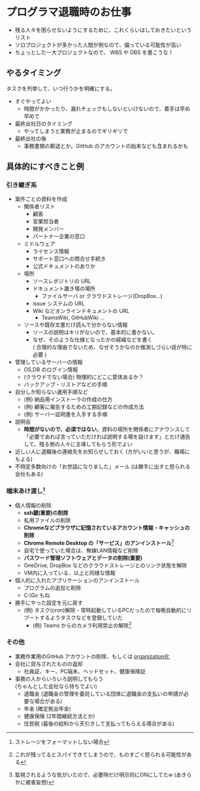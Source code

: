 プログラマ退職時のお仕事
==========================

- 残る人々を困らせないようにするために、これくらいはしておきたいというリスト
- ソロプロジェクトが多かった人間が例なので、偏っている可能性が高い
- ちょっとした一大プロジェクトなので、 WBS や DBS を書こうな！

やるタイミング
--------------

タスクを列挙して、いつ行うかを明確にする。

- すぐやってよい
    - 時間がかかったり、漏れチェックもしないといけないので、着手は早め早めで
- 最終出社日のタイミング
    - やってしまうと業務が止まるのでギリギリで
- 最終出社の後
    - 事務書類の郵送とか。GitHub のアカウントの始末なども含まれるかも

具体的にすべきこと例
---------------------

### 引き継ぎ系

- 案件ごとの資料を作成
    - 関係者リスト
        - 顧客
        - 営業担当者
        - 開発メンバー
        - パートナー企業の窓口
    - ミドルウェア
        - ライセンス情報
        - サポート窓口への問合せ手続き
        - 公式ドキュメントのありか
    - 場所
        - ソースレポジトリの URL
        - ドキュメント置き場の場所
            - ファイルサーバ or クラウドストレージ(DropBox…)
        - issue システムの URL
        - Wiki などオンラインドキュメントの URL
            - TeamsWiki, GitHubWiki …
    - ソースや既存文書だけ読んで分からない情報
        - ソースの説明はキリがないので、基本的に書かない。
        - なぜ、そのような仕様となったかの経緯などを書く  
          ( 合理的な理由でないため、なぜそうかなのか推測しづらい話が特に必要 )
- 管理しているサーバーの情報
    - OS,DB のログイン情報
    - (クラウドでない場合) 物理的にどこに筐体あるか？
    - バックアップ・リストアなどの手順
- 自分しか知らない運用手順など  
    - (例) 納品用インストーラの作成の仕方
    - (例) 顧客に報告するための工期記録などの作成方法
    - (例) サーバー証明書を入手する手順
- 説明会
    - **時間がないので、必須ではない**。資料の場所を関係者にアナウンスして「必要であれば言っていただければ説明する場を設けます」とだけ通告して、残る側の人々に主導してもらう形でよい
- 近しい人に退職後の連絡先をお知らせしておく (方がいいと思うが、職場にもよる)
- 不特定多数向けの「お世話になりました」メール (は勝手に出すと怒られる会社もある)

### 端末あけ渡し[^snf]

- 個人情報の削除
    - **ssh鍵(重要)の削除**
    - 私用ファイルの削除
    - **Chromeなどブラウザに記憶されているアカウント情報・キャッシュの削除**
    - **Chrome Remote Desktop の「サービス」のアンインストール**[^crds]
    - 自宅で使っていた場合は、無線LAN情報など削除
    - **パスワード管理ソフトウェアとデータの削除(重要)**
    - OneDrive, DropBox などのクラウドストレージとのリンク状態を解除
    - VM内に入っている、以上と同様な情報
- 個人的に入れたアプリケーションのアンインストール
    - プログラムの追加と削除
    - C:\Go もね
- 勝手にやった設定を元に戻す
    - (例) タスク(cron)解除 - 常時起動しているPCだったので毎晩自動的にリブートするようタスクなどを登録していた
        - (例) Teams からのカメラ利用禁止の解除[^camera]

[^snf]: ストレージをフォーマットしない場合
[^crds]: これが残ってるとスパイできてしまうので、ものすごく怒られる可能性がある
[^camera]: 監視されるような気がいたので、必要時だけ明示的にONにしてたw (あきらかに被害妄想)
### その他

- 業務作業用のGitHub アカウントの削除、もしくは [organization化]
- 会社に貸与されたものの返却
    - 社員証、キー、PC端末、ヘッドセット、健康保険証
- 事務の人からいろいろ説明してもらう  
    (ちゃんとした会社なら待ちでよい)
    - 退職金 (退職金の管理を委託している団体に退職金の支払いの申請が必要な場合がある)
    - 年金 (確定拠出年金)
    - 健康保険 (2年間継続方法とか)
    - 住民税 (最後の給料から天引きして支払ってもらえる場合がある)

[organization化]: https://docs.github.com/ja/account-and-profile/setting-up-and-managing-your-personal-account-on-github/managing-your-personal-account/converting-a-user-into-an-organization

